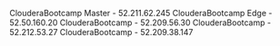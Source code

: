 ClouderaBootcamp Master - 52.211.62.245
ClouderaBootcamp Edge - 52.50.160.20
ClouderaBootcamp - 52.209.56.30
ClouderaBootcamp - 52.212.53.27
ClouderaBootcamp - 52.209.38.147